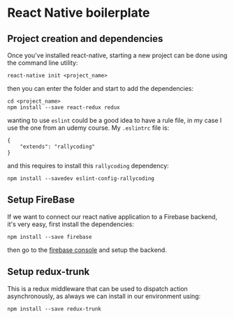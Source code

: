 # React Native boilerplate

## Project creation and dependencies
Once you've installed react-native, starting a new project can be done using the command line utility:

    react-native init <project_name>

then you can enter the folder and start to add the dependencies:

    cd <project_name>
    npm install --save react-redux redux

wanting to use `eslint` could be a good idea to have a rule file, in my case I use the one from an udemy course. My `.eslintrc` file is:

    {
        "extends": "rallycoding"
    }

and this requires to install this `rallycoding` dependency:

    npm install --savedev eslint-config-rallycoding

## Setup FireBase
If we want to connect our react native application to a Firebase backend, it's very easy, first install the dependencies:

    npm install --save firebase

then go to the [firebase console](https://console.firebase.google.com) and setup the backend.

## Setup redux-trunk
This is a redux middleware that can be used to dispatch action asynchronously, as always we can install in our environment using:

    npm install --save redux-trunk
    